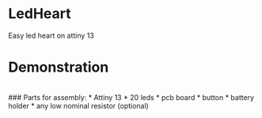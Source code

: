 # LedHeart
Easy led heart on attiny 13
<br/>
# Demonstration
<br/>
### Parts for assembly:
* Attiny 13
* 20 leds
* pcb board
* button
* battery holder
* any low nominal resistor (optional)
